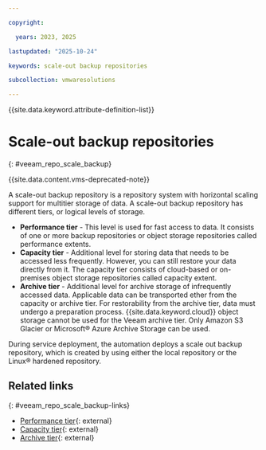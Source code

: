 ```yaml
---

copyright:

  years: 2023, 2025

lastupdated: "2025-10-24"

keywords: scale-out backup repositories

subcollection: vmwaresolutions

---
```


{{site.data.keyword.attribute-definition-list}}

# Scale-out backup repositories
{: #veeam_repo_scale_backup}

{{site.data.content.vms-deprecated-note}}

A scale-out backup repository is a repository system with horizontal scaling support for multitier storage of data. A scale-out backup repository has different tiers, or logical levels of storage.
* **Performance tier** - This level is used for fast access to data. It consists of one or more backup repositories or object storage repositories called performance extents.
* **Capacity tier** - Additional level for storing data that needs to be accessed less frequently. However, you can still restore your data directly from it. The capacity tier consists of cloud-based or on-premises object storage repositories called capacity extent.
* **Archive tier** - Additional level for archive storage of infrequently accessed data. Applicable data can be transported ether from the capacity or archive tier. For restorability from the archive tier, data must undergo a preparation process. {{site.data.keyword.cloud}} object storage cannot be used for the Veeam archive tier. Only Amazon S3 Glacier or Microsoft® Azure Archive Storage can be used.

During service deployment, the automation deploys a scale out backup repository, which is created by using either the local repository or the Linux® hardened repository.

## Related links
{: #veeam_repo_scale_backup-links}

* [Performance tier](https://helpcenter.veeam.com/docs/backup/vsphere/backup_repository_sobr_extents.html?ver=120){: external}
* [Capacity tier](https://helpcenter.veeam.com/docs/backup/vsphere/capacity_tier.html?ver=120){: external}
* [Archive tier](https://helpcenter.veeam.com/docs/backup/vsphere/archive_tier.html?ver=120){: external}
